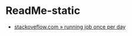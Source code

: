 # ReadMe-static


- [stackoveflow.com » running job once per day](https://stackoverflow.com/questions/5471080/how-can-i-schedule-a-job-to-run-a-sql-query-daily)